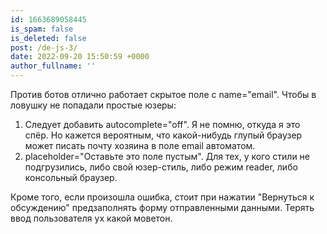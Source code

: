 ```yaml
---
id: 1663689058445
is_spam: false
is_deleted: false
post: /de-js-3/
date: 2022-09-20 15:50:59 +0000
author_fullname: '­'
---
```


Против ботов отлично работает скрытое поле с name="email".
Чтобы в ловушку не попадали простые юзеры:
1) Следует добавить autocomplete="off". Я не помню, откуда я это спёр. Но кажется вероятным, что какой-нибудь глупый браузер может писать почту хозяина в поле email автоматом.
2) placeholder="Оставьте это поле пустым". Для тех, у кого стили не подгрузились, либо свой юзер-стиль, либо режим reader, либо консольный браузер.

Кроме того, если произошла ошибка, стоит при нажатии "Вернуться к обсуждению" предзаполнять форму отправленными данными. Терять ввод пользователя ух какой моветон.
